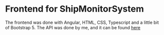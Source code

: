 # Frontend for ShipMonitorSystem
The frontend was done with Angular, HTML, CSS, Typescript and a little bit of Bootstrap 5. The API was done by me, and it can be found [here](https://github.com/xpanderex/ShipMonitoringSystemBE)

